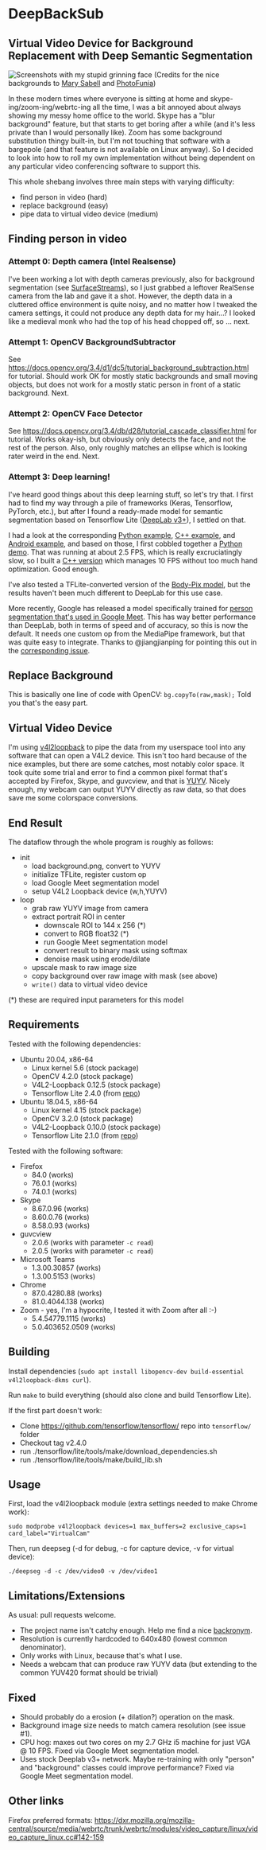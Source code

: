 # DeepBackSub

## Virtual Video Device for Background Replacement with Deep Semantic Segmentation

![Screenshots with my stupid grinning face](images/screenshot.jpg)
(Credits for the nice backgrounds to [Mary Sabell](https://dribbble.com/shots/4686178-Bauhaus-Poster) and [PhotoFunia](https://photofunia.com/effects/retro-wave))

In these modern times where everyone is sitting at home and skype-ing/zoom-ing/webrtc-ing all the time, I was a bit annoyed about always showing my messy home office to the world. Skype has a "blur background" feature, but that starts to get boring after a while (and it's less private than I would personally like). Zoom has some background substitution thingy built-in, but I'm not touching that software with a bargepole (and that feature is not available on Linux anyway). So I decided to look into how to roll my own implementation without being dependent on any particular video conferencing software to support this.

This whole shebang involves three main steps with varying difficulty:
  - find person in video (hard)
  - replace background (easy)
  - pipe data to virtual video device (medium)

## Finding person in video

### Attempt 0: Depth camera (Intel Realsense)

I've been working a lot with depth cameras previously, also for background segmentation (see [SurfaceStreams](https://github.com/floe/surface-streams)), so I just grabbed a leftover RealSense camera from the lab and gave it a shot. However, the depth data in a cluttered office environment is quite noisy, and no matter how I tweaked the camera settings, it could not produce any depth data for my hair...? I looked like a medieval monk who had the top of his head chopped off, so ... next.

### Attempt 1: OpenCV BackgroundSubtractor

See https://docs.opencv.org/3.4/d1/dc5/tutorial_background_subtraction.html for tutorial.
Should work OK for mostly static backgrounds and small moving objects, but does not work for a mostly static person in front of a static background. Next.

### Attempt 2: OpenCV Face Detector

See https://docs.opencv.org/3.4/db/d28/tutorial_cascade_classifier.html for tutorial.
Works okay-ish, but obviously only detects the face, and not the rest of the person. Also, only roughly matches an ellipse which is looking rater weird in the end. Next.

### Attempt 3: Deep learning!

I've heard good things about this deep learning stuff, so let's try that. I first had to find my way through a pile of frameworks (Keras, Tensorflow, PyTorch, etc.), but after I found a ready-made model for semantic segmentation based on Tensorflow Lite ([DeepLab v3+](https://tfhub.dev/tensorflow/lite-model/deeplabv3/1/default/1)), I settled on that.

I had a look at the corresponding [Python example](https://github.com/tensorflow/tensorflow/blob/master/tensorflow/lite/examples/python/label_image.py), [C++ example](https://github.com/tensorflow/tensorflow/tree/master/tensorflow/lite/examples/label_image), and [Android example](https://github.com/tensorflow/examples/tree/master/lite/examples/image_segmentation/android), and based on those, I first cobbled together a [Python demo](https://github.com/floe/deepbacksub/blob/master/deepseg.py). That was running at about 2.5 FPS, which is really excruciatingly slow, so I built a [C++ version](https://github.com/floe/deepbacksub/blob/master/deepseg.cc) which manages 10 FPS without too much hand optimization. Good enough.

I've also tested a TFLite-converted version of the [Body-Pix model](https://blog.tensorflow.org/2019/11/updated-bodypix-2.html), but the results haven't been much different to DeepLab for this use case.

More recently, Google has released a model specifically trained for [person segmentation that's used in Google Meet](https://ai.googleblog.com/2020/10/background-features-in-google-meet.html). This has way better performance than DeepLab, both in terms of speed and of accuracy, so this is now the default. It needs one custom op from the MediaPipe framework, but that was quite easy to integrate. Thanks to @jiangjianping for pointing this out in the [corresponding issue](https://github.com/floe/deepbacksub/issues/28).

## Replace Background

This is basically one line of code with OpenCV: `bg.copyTo(raw,mask);` Told you that's the easy part.

## Virtual Video Device

I'm using [v4l2loopback](https://github.com/umlaeute/v4l2loopback) to pipe the data from my userspace tool into any software that can open a V4L2 device. This isn't too hard because of the nice examples, but there are some catches, most notably color space. It took quite some trial and error to find a common pixel format that's accepted by Firefox, Skype, and guvcview, and that is [YUYV](https://www.linuxtv.org/downloads/v4l-dvb-apis-old/V4L2-PIX-FMT-YUYV.html). Nicely enough, my webcam can output YUYV directly as raw data, so that does save me some colorspace conversions.

## End Result

The dataflow through the whole program is roughly as follows:

  - init
    - load background.png, convert to YUYV
    - initialize TFLite, register custom op
    - load Google Meet segmentation model
    - setup V4L2 Loopback device (w,h,YUYV)
  - loop
    - grab raw YUYV image from camera
    - extract portrait ROI in center
      - downscale ROI to 144 x 256 (*)
      - convert to RGB float32 (*)
      - run Google Meet segmentation model 
      - convert result to binary mask using softmax
      - denoise mask using erode/dilate
    - upscale mask to raw image size
    - copy background over raw image with mask (see above)
    - `write()` data to virtual video device

(*) these are required input parameters for this model

## Requirements

Tested with the following dependencies:

  - Ubuntu 20.04, x86-64
    - Linux kernel 5.6 (stock package)
    - OpenCV 4.2.0 (stock package)
    - V4L2-Loopback 0.12.5 (stock package)
    - Tensorflow Lite 2.4.0 (from [repo](https://github.com/tensorflow/tensorflow/tree/v2.4.0/tensorflow/lite))
  - Ubuntu 18.04.5, x86-64
    - Linux kernel 4.15 (stock package)
    - OpenCV 3.2.0 (stock package)
    - V4L2-Loopback 0.10.0 (stock package)
    - Tensorflow Lite 2.1.0 (from [repo](https://github.com/tensorflow/tensorflow/tree/v2.1.0/tensorflow/lite))
  
Tested with the following software:

  - Firefox 
    - 84.0   (works)
    - 76.0.1 (works)
    - 74.0.1 (works)
  - Skype 
    - 8.67.0.96 (works)
    - 8.60.0.76 (works)
    - 8.58.0.93 (works)
  - guvcview
    - 2.0.6 (works with parameter `-c read`)
    - 2.0.5 (works with parameter `-c read`)
  - Microsoft Teams
    - 1.3.00.30857 (works)
    - 1.3.00.5153 (works)
  - Chrome
    - 87.0.4280.88 (works)
    - 81.0.4044.138 (works)
  - Zoom - yes, I'm a hypocrite, I tested it with Zoom after all :-)
    - 5.4.54779.1115 (works)
    - 5.0.403652.0509 (works)

## Building

Install dependencies (`sudo apt install libopencv-dev build-essential v4l2loopback-dkms curl`).

Run `make` to build everything (should also clone and build Tensorflow Lite).

If the first part doesn't work:
  - Clone https://github.com/tensorflow/tensorflow/ repo into `tensorflow/` folder
  - Checkout tag v2.4.0
  - run ./tensorflow/lite/tools/make/download_dependencies.sh
  - run ./tensorflow/lite/tools/make/build_lib.sh

## Usage

First, load the v4l2loopback module (extra settings needed to make Chrome work):
```
sudo modprobe v4l2loopback devices=1 max_buffers=2 exclusive_caps=1 card_label="VirtualCam"
```
Then, run deepseg (-d for debug, -c for capture device, -v for virtual device):
```
./deepseg -d -c /dev/video0 -v /dev/video1
```

## Limitations/Extensions

As usual: pull requests welcome.
  - The project name isn't catchy enough. Help me find a nice [backronym](https://en.wikipedia.org/wiki/Backronym).
  - Resolution is currently hardcoded to 640x480 (lowest common denominator).
  - Only works with Linux, because that's what I use.
  - Needs a webcam that can produce raw YUYV data (but extending to the common YUV420 format should be trivial)

## Fixed
  
  - Should probably do a erosion (+ dilation?) operation on the mask.
  - Background image size needs to match camera resolution (see issue #1).
  - CPU hog: maxes out two cores on my 2.7 GHz i5 machine for just VGA @ 10 FPS. Fixed via Google Meet segmentation model.
  - Uses stock Deeplab v3+ network. Maybe re-training with only "person" and "background" classes could improve performance? Fixed via Google Meet segmentation model.

## Other links

Firefox preferred formats: https://dxr.mozilla.org/mozilla-central/source/media/webrtc/trunk/webrtc/modules/video_capture/linux/video_capture_linux.cc#142-159
